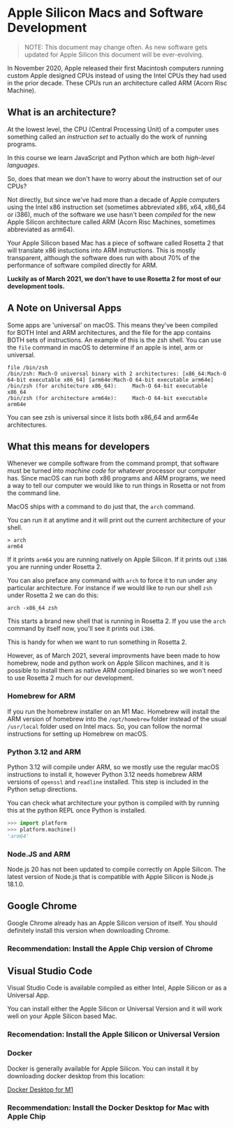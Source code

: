 # Apple Silicon Macs and Software Development

> NOTE: This document may change often. As new software gets updated for Apple
> Silicon this document will be ever-evolving.

In November 2020, Apple released their first Macintosh computers running custom
Apple designed CPUs instead of using the Intel CPUs they had used in the prior
decade. These CPUs run an architecture called ARM (Acorn Risc Machine).

## What is an architecture?

At the lowest level, the CPU (Central Processing Unit) of a computer uses
something called an _instruction set_ to actually do the work of running
programs.

In this course we learn JavaScript and Python which are both _high-level
languages_.

So, does that mean we don't have to worry about the instruction set of our CPUs?

Not directly, but since we've had more than a decade of Apple computers using
the Intel x86 instruction set (sometimes abbreviated x86, x64, x86_64 or i386),
much of the software we use hasn't been _compiled_ for the new Apple Silicon
architecture called ARM (Acorn Risc Machines, sometimes abbreviated as arm64).

Your Apple Silicon based Mac has a piece of software called Rosetta 2 that will translate x86 instuctions into ARM instructions. This is mostly transparent, although the software does run with about 70% of the performance of software compiled directly for ARM.

__Luckily as of March 2021, we don't have to use Rosetta 2 for most of our development tools.__

## A Note on Universal Apps

Some apps are 'universal' on macOS. This means they've been compiled for BOTH
Intel and ARM architectures, and the file for the app contains BOTH sets of
instructions. An example of this is the zsh shell. You can use the `file`
command in macOS to determine if an apple is intel, arm or universal.

```shell
file /bin/zsh
/bin/zsh: Mach-O universal binary with 2 architectures: [x86_64:Mach-O 64-bit executable x86_64] [arm64e:Mach-O 64-bit executable arm64e]
/bin/zsh (for architecture x86_64):     Mach-O 64-bit executable x86_64
/bin/zsh (for architecture arm64e):     Mach-O 64-bit executable arm64e
```

You can see zsh is universal since it lists both x86_64 and arm64e
architectures.

## What this means for developers

Whenever we compile software from the command prompt, that software must be
turned into _machine code_ for whatever processor our computer has.  Since macOS
can run both x86 programs and ARM programs, we need a way to tell our computer
we would like to run things in Rosetta or not from the command line.

MacOS ships with a command to do just that, the `arch` command.

You can run it at anytime and it will print out the current architecture of
your shell.

```shell
> arch
arm64
```

If it prints `arm64` you are running natively on Apple Silicon. If it prints out
`i386` you are running under Rosetta 2.

You can also preface any command with `arch` to force it to run under any
particular architecture. For instance if we would like to run our shell `zsh`
under Rosetta 2 we can do this:

```shell
arch -x86_64 zsh
```

This starts a brand new shell that is running in Rosetta 2. If you use the
`arch` command by itself now, you'll see it prints out `i386`.

This is handy for when we want to run something in Rosetta 2.

However, as of March 2021, several improvments have been made to how homebrew,
node and python work on Apple Silicon machines, and it is possible to install
them as native ARM compiled binaries so we won't need to use Rosetta 2 much for
our development.

### Homebrew for ARM

If you run the homebrew installer on an M1 Mac. Homebrew will install the ARM
version of homebrew into the `/opt/homebrew` folder instead of the usual
`/usr/local` folder used on Intel macs.  So, you can follow the normal
instructions for setting up Homebrew on macOS.

### Python 3.12 and ARM

Python 3.12 will compile under ARM, so we mostly use the regular macOS instructions
to install it, however Python 3.12 needs homebrew ARM versions of `openssl` and `readline` installed. This step is included in the Python setup directions.

You can check what architecture your python is compiled with by running
this at the python REPL once Python is installed.

```python
>>> import platform
>>> platform.machine()
'arm64'
```

### Node.JS and ARM

Node.js 20 has not been updated to compile correctly on Apple Silicon. 
The latest version of Node.js that is compatible with Apple Silicon is Node.js 18.1.0.


## Google Chrome

Google Chrome already has an Apple Silicon version of itself. You should
definitely install this version when downloading Chrome.

### __Recommendation:__ Install the Apple Chip version of Chrome

## Visual Studio Code

Visual Studio Code is available compiled as either Intel, Apple Silicon or as a Universal App.

You can install either the Apple Silicon or Universal Version and it will work
well on your Apple Silicon based Mac.

### __Recomendation:__ Install the Apple Silicon or Universal Version

### Docker

Docker is generally available for Apple Silicon. You can install it by downloading docker desktop from this location:

[Docker Desktop for M1]

### __Recommendation:__ Install the Docker Desktop for Mac with Apple Chip

[Docker Desktop for M1]: https://www.docker.com/products/docker-desktop
